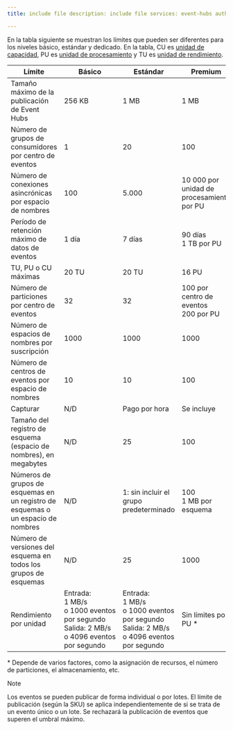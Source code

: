 ```yaml
---
title: include file description: include file services: event-hubs author: spelluru ms.service: event-hubs ms.topic: include ms.date: 05/25/2021 ms.author: spelluru ms.custom: "include file","fasttrack-edit","iot","event-hubs"

---
```


En la tabla siguiente se muestran los límites que pueden ser diferentes para los niveles básico, estándar y dedicado. En la tabla, CU es [unidad de capacidad](../articles/event-hubs/event-hubs-dedicated-overview.md), PU es [unidad de procesamiento](../articles/event-hubs/event-hubs-scalability.md#processing-units) y TU es [unidad de rendimiento](../articles/event-hubs/event-hubs-scalability.md#throughput-units). 

| Límite | Básico | Estándar | Premium |  Dedicado |
| ----- | ----- | -------- | -------- | --------- | 
| Tamaño máximo de la publicación de Event Hubs | 256 KB | 1 MB | 1 MB |  1 MB |
| Número de grupos de consumidores por centro de eventos | 1 | 20 | 100 | 1000<br/>Sin límite por CU  |
| Número de conexiones asincrónicas por espacio de nombres | 100 | 5\.000 | 10 000 por unidad de procesamiento por PU | 100 000 por CU |
| Período de retención máximo de datos de eventos | 1 día | 7 días | 90 días<br/>1 TB por PU | 90 días<br/>10 TB por CU |
| TU, PU o CU máximas |20 TU | 20 TU | 16 PU | 20 CU |
| Número de particiones por centro de eventos | 32 | 32 | 100 por centro de eventos <br/>200 por PU | 1024 por centro de eventos<br/> 2000 por CU |
| Número de espacios de nombres por suscripción | 1000 | 1000 | 1000 | 1000 (50 por CU) |
| Número de centros de eventos por espacio de nombres | 10 | 10 | 100 | 1000 |
| Capturar | N/D | Pago por hora | Se incluye | Se incluye |
| Tamaño del registro de esquema (espacio de nombres), en megabytes | N/D | 25 | 100 | 1024 |
| Números de grupos de esquemas en un registro de esquemas o un espacio de nombres | N/D | 1: sin incluir el grupo predeterminado | 100 <br/>1 MB por esquema | 1000<br/>1 MB por esquema |
| Número de versiones del esquema en todos los grupos de esquemas | N/D | 25 | 1000 | 10000 |
| Rendimiento por unidad | Entrada: 1 MB/s o 1000 eventos por segundo<br/>Salida: 2 MB/s o 4096 eventos por segundo | Entrada: 1 MB/s o 1000 eventos por segundo<br/>Salida: 2 MB/s o 4096 eventos por segundo | Sin límites por PU * | Sin límites por CU * |

\* Depende de varios factores, como la asignación de recursos, el número de particiones, el almacenamiento, etc. 
 

> [!NOTE]
> Los eventos se pueden publicar de forma individual o por lotes. El límite de publicación (según la SKU) se aplica independientemente de si se trata de un evento único o un lote. Se rechazará la publicación de eventos que superen el umbral máximo.


